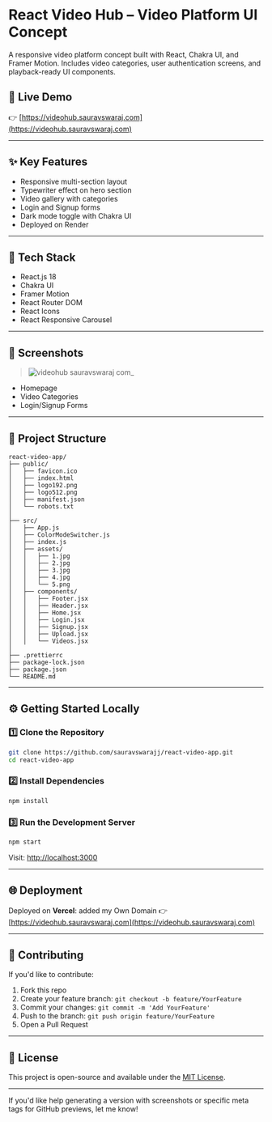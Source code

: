 # React Video Hub – Video Platform UI Concept

A responsive video platform concept built with React, Chakra UI, and Framer Motion. Includes video categories, user authentication screens, and playback-ready UI components.

## 🔗 Live Demo

👉 [https://videohub.sauravswaraj.com](https://videohub.sauravswaraj.com)

---

## ✨ Key Features

* Responsive multi-section layout
* Typewriter effect on hero section
* Video gallery with categories
* Login and Signup forms
* Dark mode toggle with Chakra UI
* Deployed on Render

---

## 🚀 Tech Stack

* React.js 18
* Chakra UI
* Framer Motion
* React Router DOM
* React Icons
* React Responsive Carousel

---

## 📸 Screenshots

>![videohub sauravswaraj com_](https://github.com/user-attachments/assets/5819a404-246b-4f65-a8b8-c14fc35cd8b7)


* Homepage
* Video Categories
* Login/Signup Forms

---

## 📂 Project Structure

```
react-video-app/
├── public/
│   ├── favicon.ico
│   ├── index.html
│   ├── logo192.png
│   ├── logo512.png
│   ├── manifest.json
│   └── robots.txt
│
├── src/
│   ├── App.js
│   ├── ColorModeSwitcher.js
│   ├── index.js
│   ├── assets/
│   │   ├── 1.jpg
│   │   ├── 2.jpg
│   │   ├── 3.jpg
│   │   ├── 4.jpg
│   │   └── 5.png
│   ├── components/
│   │   ├── Footer.jsx
│   │   ├── Header.jsx
│   │   ├── Home.jsx
│   │   ├── Login.jsx
│   │   ├── Signup.jsx
│   │   ├── Upload.jsx
│   │   └── Videos.jsx
│
├── .prettierrc
├── package-lock.json
├── package.json
└── README.md
```

---

## ⚙️ Getting Started Locally

### 1️⃣ Clone the Repository

```bash
git clone https://github.com/sauravswarajj/react-video-app.git
cd react-video-app
```

### 2️⃣ Install Dependencies

```bash
npm install
```

### 3️⃣ Run the Development Server

```bash
npm start
```

Visit: [http://localhost:3000](http://localhost:3000)

---

## 🌐 Deployment

Deployed on **Vercel**:
added my Own Domain
👉 [https://videohub.sauravswaraj.com](https://videohub.sauravswaraj.com)

---

## 🤝 Contributing

If you'd like to contribute:

1. Fork this repo
2. Create your feature branch: `git checkout -b feature/YourFeature`
3. Commit your changes: `git commit -m 'Add YourFeature'`
4. Push to the branch: `git push origin feature/YourFeature`
5. Open a Pull Request

---

## 📔 License

This project is open-source and available under the [MIT License](LICENSE).

---

If you'd like help generating a version with screenshots or specific meta tags for GitHub previews, let me know!

